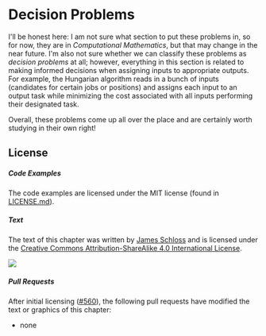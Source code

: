 # Decision Problems
I'll be honest here: I am not sure what section to put these problems in, so for now, they are in *Computational Mathematics*, but that may change in the near future.
I'm also not sure whether we can classify these problems as *decision problems* at all; however, everything in this section is related to making informed decisions when assigning inputs to appropriate outputs.
For example, the Hungarian algorithm reads in a bunch of inputs (candidates for certain jobs or positions) and assigns each input to an output task while minimizing the cost associated with all inputs performing their designated task.

Overall, these problems come up all over the place and are certainly worth studying in their own right!




## License

##### Code Examples

The code examples are licensed under the MIT license (found in [LICENSE.md](https://github.com/algorithm-archivists/algorithm-archive/blob/master/LICENSE.md)).

##### Text

The text of this chapter was written by [James Schloss](https://github.com/leios) and is licensed under the [Creative Commons Attribution-ShareAlike 4.0 International License](https://creativecommons.org/licenses/by-sa/4.0/legalcode).

[<p><img  class="center" src="../cc/CC-BY-SA_icon.svg" /></p>](https://creativecommons.org/licenses/by-sa/4.0/)

##### Pull Requests

After initial licensing ([#560](https://github.com/algorithm-archivists/algorithm-archive/pull/560)), the following pull requests have modified the text or graphics of this chapter:
- none
